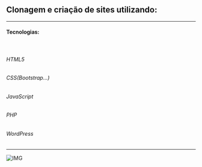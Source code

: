 <h2>Clonagem e criação de sites utilizando: </h2>
<hr>
<h4>Tecnologias: </h4>
<br>
<h6>HTML5</h6>
<h6>CSS(Bootstrap...)</h6>
<h6>JavaScript</h6>
<h6>PHP</h6>
<h6>WordPress</h6>
<hr>

![IMG](https://dkrn4sk0rn31v.cloudfront.net/2018/01/17135411/html.png)
